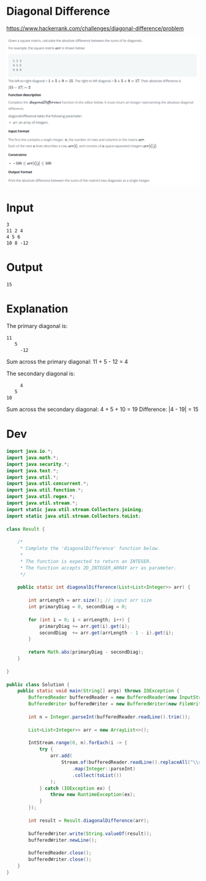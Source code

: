 # Diagonal Difference
https://www.hackerrank.com/challenges/diagonal-difference/problem

![](assets/2020-04-10-diagonal-difference-e904f3e2.png)

# Input
```
3
11 2 4
4 5 6
10 8 -12
```

# Output
```
15
```

# Explanation
The primary diagonal is:
```
11
   5
     -12
```
Sum across the primary diagonal: 11 + 5 - 12 = 4

The secondary diagonal is:
```
     4
   5
10
```
Sum across the secondary diagonal: 4 + 5 + 10 = 19
Difference: |4 - 19| = 15

# Dev
```Java
import java.io.*;
import java.math.*;
import java.security.*;
import java.text.*;
import java.util.*;
import java.util.concurrent.*;
import java.util.function.*;
import java.util.regex.*;
import java.util.stream.*;
import static java.util.stream.Collectors.joining;
import static java.util.stream.Collectors.toList;

class Result {

    /*
     * Complete the 'diagonalDifference' function below.
     *
     * The function is expected to return an INTEGER.
     * The function accepts 2D_INTEGER_ARRAY arr as parameter.
     */

    public static int diagonalDifference(List<List<Integer>> arr) {

        int arrLength = arr.size(); // input arr size
        int primaryDiag = 0, secondDiag = 0;

        for (int i = 0; i < arrLength; i++) {
            primaryDiag += arr.get(i).get(i);
            secondDiag  += arr.get(arrLength - 1 - i).get(i);
        }

        return Math.abs(primaryDiag - secondDiag);
    }

}

public class Solution {
    public static void main(String[] args) throws IOException {
        BufferedReader bufferedReader = new BufferedReader(new InputStreamReader(System.in));
        BufferedWriter bufferedWriter = new BufferedWriter(new FileWriter(System.getenv("OUTPUT_PATH")));

        int n = Integer.parseInt(bufferedReader.readLine().trim());

        List<List<Integer>> arr = new ArrayList<>();

        IntStream.range(0, n).forEach(i -> {
            try {
                arr.add(
                    Stream.of(bufferedReader.readLine().replaceAll("\\s+$", "").split(" "))
                        .map(Integer::parseInt)
                        .collect(toList())
                );
            } catch (IOException ex) {
                throw new RuntimeException(ex);
            }
        });

        int result = Result.diagonalDifference(arr);

        bufferedWriter.write(String.valueOf(result));
        bufferedWriter.newLine();

        bufferedReader.close();
        bufferedWriter.close();
    }
}
```
